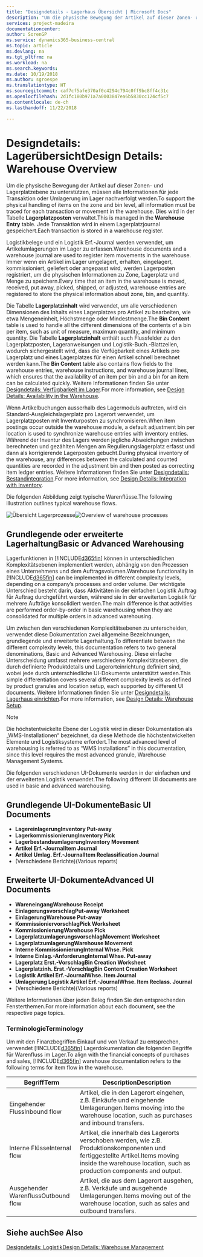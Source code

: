 ```yaml
---
title: "Designdetails - Lagerhaus Übersicht | Microsoft Docs"
description: "Um die physische Bewegung der Artikel auf dieser Zonen- und Lagerplatzebene zu unterstützen, müssen alle Informationen für jede Transaktion oder Umlagerung im Lager nachverfolgt werden. Dies wird in der Tabelle **Lagerplatzposten** verwaltet. Jede Transaktion wird in einem Lagerplatzjournal gespeichert."
services: project-madeira
documentationcenter: 
author: SorenGP
ms.service: dynamics365-business-central
ms.topic: article
ms.devlang: na
ms.tgt_pltfrm: na
ms.workload: na
ms.search.keywords: 
ms.date: 10/19/2018
ms.author: sgroespe
ms.translationtype: HT
ms.sourcegitcommit: caf7cf5afe370af0c4294c794c0ff9bc8ff4c31c
ms.openlocfilehash: 2d1fc180b971a7a0003847ea6b5830cc124cf5c7
ms.contentlocale: de-ch
ms.lasthandoff: 11/22/2018

---
```

# <a name="design-details-warehouse-overview"></a><span data-ttu-id="44fad-105">Designdetails: Lagerübersicht</span><span class="sxs-lookup"><span data-stu-id="44fad-105">Design Details: Warehouse Overview</span></span>
<span data-ttu-id="44fad-106">Um die physische Bewegung der Artikel auf dieser Zonen- und Lagerplatzebene zu unterstützen, müssen alle Informationen für jede Transaktion oder Umlagerung im Lager nachverfolgt werden.</span><span class="sxs-lookup"><span data-stu-id="44fad-106">To support the physical handling of items on the zone and bin level, all information must be traced for each transaction or movement in the warehouse.</span></span> <span data-ttu-id="44fad-107">Dies wird in der Tabelle **Lagerplatzposten** verwaltet.</span><span class="sxs-lookup"><span data-stu-id="44fad-107">This is managed in the **Warehouse Entry** table.</span></span> <span data-ttu-id="44fad-108">Jede Transaktion wird in einem Lagerplatzjournal gespeichert.</span><span class="sxs-lookup"><span data-stu-id="44fad-108">Each transaction is stored in a warehouse register.</span></span>  

<span data-ttu-id="44fad-109">Logistikbelege und ein Logistik Erf.-Journal werden verwendet, um Artikelumlagerungen im Lager zu erfassen.</span><span class="sxs-lookup"><span data-stu-id="44fad-109">Warehouse documents and a warehouse journal are used to register item movements in the warehouse.</span></span> <span data-ttu-id="44fad-110">Immer wenn ein Artikel im Lager umgelagert, erhalten, eingelagert, kommissioniert, geliefert oder angepasst wird, werden Lagerposten registriert, um die physischen Informationen zu Zone, Lagerplatz und Menge zu speichern.</span><span class="sxs-lookup"><span data-stu-id="44fad-110">Every time that an item in the warehouse is moved, received, put away, picked, shipped, or adjusted, warehouse entries are registered to store the physical information about zone, bin, and quantity.</span></span>

<span data-ttu-id="44fad-111">Die Tabelle **Lagerplatzinhalt** wird verwendet, um alle verschiedenen Dimensionen des Inhalts eines Lagerplatzes pro Artikel zu bearbeiten, wie etwa Mengeneinheit, Höchstmenge oder Mindestmenge.</span><span class="sxs-lookup"><span data-stu-id="44fad-111">The **Bin Content** table is used to handle all the different dimensions of the contents of a bin per item, such as unit of measure, maximum quantity, and minimum quantity.</span></span> <span data-ttu-id="44fad-112">Die Tabelle **Lagerplatzinhalt** enthält auch Flussfelder zu den Lagerplatzposten, Lageranweisungen und Logistik-Buch.-Blattzeilen, wodurch sichergestellt wird, dass die Verfügbarkeit eines Artikels pro Lagerplatz und eines Lagerplatzes für einen Artikel schnell berechnet werden kann.</span><span class="sxs-lookup"><span data-stu-id="44fad-112">The **Bin Content** table also contains flow fields to the warehouse entries, warehouse instructions, and warehouse journal lines, which ensures that the availability of an item per bin and a bin for an item can be calculated quickly.</span></span> <span data-ttu-id="44fad-113">Weitere Informationen finden Sie unter [Designdetails: Verfügbarkeit im Lager](design-details-availability-in-the-warehouse.md).</span><span class="sxs-lookup"><span data-stu-id="44fad-113">For more information, see [Design Details: Availability in the Warehouse](design-details-availability-in-the-warehouse.md).</span></span>  

<span data-ttu-id="44fad-114">Wenn Artikelbuchungen ausserhalb des Lagermoduls auftreten, wird ein Standard-Ausgleichslagerplatz pro Lagerort verwendet, um Lagerplatzposten mit Inventurposten zu synchronisieren.</span><span class="sxs-lookup"><span data-stu-id="44fad-114">When item postings occur outside the warehouse module, a default adjustment bin per location is used to synchronize warehouse entries with inventory entries.</span></span> <span data-ttu-id="44fad-115">Während der Inventur des Lagers werden jegliche Abweichungen zwischen berechneten und gezählten Mengen am Regulierungslagerplatz erfasst und dann als korrigierende Lagerposten gebucht.</span><span class="sxs-lookup"><span data-stu-id="44fad-115">During physical inventory of the warehouse, any differences between the calculated and counted quantities are recorded in the adjustment bin and then posted as correcting item ledger entries.</span></span> <span data-ttu-id="44fad-116">Weitere Informationen finden Sie unter [Designdetails: Bestandintegration](design-details-integration-with-inventory.md).</span><span class="sxs-lookup"><span data-stu-id="44fad-116">For more information, see [Design Details: Integration with Inventory](design-details-integration-with-inventory.md).</span></span>  

<span data-ttu-id="44fad-117">Die folgenden Abbildung zeigt typische Warenflüsse.</span><span class="sxs-lookup"><span data-stu-id="44fad-117">The following illustration outlines typical warehouse flows.</span></span>  

<span data-ttu-id="44fad-118">![Übersicht Lagerprozesse](media/design_details_warehouse_management_overview.png "Übersicht Lagerprozesse")</span><span class="sxs-lookup"><span data-stu-id="44fad-118">![Overview of warehouse processes](media/design_details_warehouse_management_overview.png "Overview of warehouse processes")</span></span>  

## <a name="basic-or-advanced-warehousing"></a><span data-ttu-id="44fad-119">Grundlegende oder erweiterte Lagerhaltung</span><span class="sxs-lookup"><span data-stu-id="44fad-119">Basic or Advanced Warehousing</span></span>  
<span data-ttu-id="44fad-120">Lagerfunktionen in [!INCLUDE[d365fin](includes/d365fin_md.md)] können in unterschiedlichen Komplexitätsebenen implementiert werden, abhängig von den Prozessen eines Unternehmens und dem Auftragsvolumen.</span><span class="sxs-lookup"><span data-stu-id="44fad-120">Warehouse functionality in [!INCLUDE[d365fin](includes/d365fin_md.md)] can be implemented in different complexity levels, depending on a company’s processes and order volume.</span></span> <span data-ttu-id="44fad-121">Der wichtigste Unterschied besteht darin, dass Aktivitäten in der einfachen Logistik Auftrag für Auftrag durchgeführt werden, während sie in der erweiterten Logistik für mehrere Aufträge konsolidiert werden.</span><span class="sxs-lookup"><span data-stu-id="44fad-121">The main difference is that activities are performed order-by-order in basic warehousing when they are consolidated for multiple orders in advanced warehousing.</span></span>  

 <span data-ttu-id="44fad-122">Um zwischen den verschiedenen Komplexitätsebenen zu unterscheiden, verwendet diese Dokumentation zwei allgemeine Bezeichnungen, grundlegende und erweiterte Lagerhaltung.</span><span class="sxs-lookup"><span data-stu-id="44fad-122">To differentiate between the different complexity levels, this documentation refers to two general denominations, Basic and Advanced Warehousing.</span></span> <span data-ttu-id="44fad-123">Diese einfache Unterscheidung umfasst mehrere verschiedene Komplexitätsebenen, die durch definierte Produktdetails und Lagerorteinrichtung definiert sind, wobei jede durch unterschiedliche UI-Dokumente unterstützt werden.</span><span class="sxs-lookup"><span data-stu-id="44fad-123">This simple differentiation covers several different complexity levels as defined by product granules and location setup, each supported by different UI documents.</span></span> <span data-ttu-id="44fad-124">Weitere Informationen finden Sie unter [Designdetails: Lagerhaus einrichten](design-details-warehouse-setup.md).</span><span class="sxs-lookup"><span data-stu-id="44fad-124">For more information, see [Design Details: Warehouse Setup](design-details-warehouse-setup.md).</span></span>  

> [!NOTE]  
>  <span data-ttu-id="44fad-125">Die höchstentwickelte Ebene der Logistik wird in dieser Dokumentation als „WMS-Installationen“ bezeichnet, da diese Methode die höchstentwickelten Elemente und Logistiksysteme erfordert.</span><span class="sxs-lookup"><span data-stu-id="44fad-125">The most advanced level of warehousing is referred to as “WMS installations” in this documentation, since this level requires the most advanced granule, Warehouse Management Systems.</span></span>  

 <span data-ttu-id="44fad-126">Die folgenden verschiedenen UI-Dokumente werden in der einfachen und der erweiterten Logistik verwendet.</span><span class="sxs-lookup"><span data-stu-id="44fad-126">The following different UI documents are used in basic and advanced warehousing.</span></span>  

## <a name="basic-ui-documents"></a><span data-ttu-id="44fad-127">Grundlegende UI-Dokumente</span><span class="sxs-lookup"><span data-stu-id="44fad-127">Basic UI Documents</span></span>  

-   <span data-ttu-id="44fad-128">**Lagereinlagerung**</span><span class="sxs-lookup"><span data-stu-id="44fad-128">**Inventory Put-away**</span></span>  
-   <span data-ttu-id="44fad-129">**Lagerkommissionierung**</span><span class="sxs-lookup"><span data-stu-id="44fad-129">**Inventory Pick**</span></span>  
-   <span data-ttu-id="44fad-130">**Lagerbestandsumlagerung**</span><span class="sxs-lookup"><span data-stu-id="44fad-130">**Inventory Movement**</span></span>  
-   <span data-ttu-id="44fad-131">**Artikel Erf.-Journal**</span><span class="sxs-lookup"><span data-stu-id="44fad-131">**Item Journal**</span></span>  
-   <span data-ttu-id="44fad-132">**Artikel Umlag. Erf.-Journal**</span><span class="sxs-lookup"><span data-stu-id="44fad-132">**Item Reclassification Journal**</span></span>  
-   <span data-ttu-id="44fad-133">(Verschiedene Berichte)</span><span class="sxs-lookup"><span data-stu-id="44fad-133">(Various reports)</span></span>  

## <a name="advanced-ui-documents"></a><span data-ttu-id="44fad-134">Erweiterte UI-Dokumente</span><span class="sxs-lookup"><span data-stu-id="44fad-134">Advanced UI Documents</span></span>  

-   <span data-ttu-id="44fad-135">**Wareneingang**</span><span class="sxs-lookup"><span data-stu-id="44fad-135">**Warehouse Receipt**</span></span>  
-   <span data-ttu-id="44fad-136">**Einlagerungsvorschlag**</span><span class="sxs-lookup"><span data-stu-id="44fad-136">**Put-away Worksheet**</span></span>  
-   <span data-ttu-id="44fad-137">**Einlagerung**</span><span class="sxs-lookup"><span data-stu-id="44fad-137">**Warehouse Put-away**</span></span>  
-   <span data-ttu-id="44fad-138">**Kommissioniervorschlag**</span><span class="sxs-lookup"><span data-stu-id="44fad-138">**Pick Worksheet**</span></span>  
-   <span data-ttu-id="44fad-139">**Kommissionierung**</span><span class="sxs-lookup"><span data-stu-id="44fad-139">**Warehouse Pick**</span></span>  
-   <span data-ttu-id="44fad-140">**Lagerplatzumlagerungsvorschlag**</span><span class="sxs-lookup"><span data-stu-id="44fad-140">**Movement Worksheet**</span></span>  
-   <span data-ttu-id="44fad-141">**Lagerplatzumlagerung**</span><span class="sxs-lookup"><span data-stu-id="44fad-141">**Warehouse Movement**</span></span>  
-   <span data-ttu-id="44fad-142">**Interne Kommissionierung**</span><span class="sxs-lookup"><span data-stu-id="44fad-142">**Internal Whse. Pick**</span></span>  
-   <span data-ttu-id="44fad-143">**Interne Einlag.-Anforderung**</span><span class="sxs-lookup"><span data-stu-id="44fad-143">**Internal Whse. Put-away**</span></span>  
-   <span data-ttu-id="44fad-144">**Lagerplatz Erst.-Vorschlag**</span><span class="sxs-lookup"><span data-stu-id="44fad-144">**Bin Creation Worksheet**</span></span>  
-   <span data-ttu-id="44fad-145">**Lagerplatzinh. Erst.-Vorschlag**</span><span class="sxs-lookup"><span data-stu-id="44fad-145">**Bin Content Creation Worksheet**</span></span>  
-   <span data-ttu-id="44fad-146">**Logistik Artikel Erf.-Journal**</span><span class="sxs-lookup"><span data-stu-id="44fad-146">**Whse. Item Journal**</span></span>  
-   <span data-ttu-id="44fad-147">**Umlagerung Logistik Artikel Erf.-Journal**</span><span class="sxs-lookup"><span data-stu-id="44fad-147">**Whse. Item Reclass. Journal**</span></span>  
-   <span data-ttu-id="44fad-148">(Verschiedene Berichte)</span><span class="sxs-lookup"><span data-stu-id="44fad-148">(Various reports)</span></span>  

<span data-ttu-id="44fad-149">Weitere Informationen über jeden Beleg finden Sie den entsprechenden Fensterthemen.</span><span class="sxs-lookup"><span data-stu-id="44fad-149">For more information about each document, see the respective page topics.</span></span>  

### <a name="terminology"></a><span data-ttu-id="44fad-150">Terminologie</span><span class="sxs-lookup"><span data-stu-id="44fad-150">Terminology</span></span>  
<span data-ttu-id="44fad-151">Um mit den Finanzbegriffen Einkauf und von Verkauf zu entsprechen, verwendet [!INCLUDE[d365fin](includes/d365fin_md.md)] Lagerdokumentation die folgenden Begriffe für Warenfluss im Lager.</span><span class="sxs-lookup"><span data-stu-id="44fad-151">To align with the financial concepts of purchases and sales, [!INCLUDE[d365fin](includes/d365fin_md.md)] warehouse documentation refers to the following terms for item flow in the warehouse.</span></span>  

|<span data-ttu-id="44fad-152">Begriff</span><span class="sxs-lookup"><span data-stu-id="44fad-152">Term</span></span>|<span data-ttu-id="44fad-153">Description</span><span class="sxs-lookup"><span data-stu-id="44fad-153">Description</span></span>|  
|----------|---------------------------------------|  
|<span data-ttu-id="44fad-154">Eingehender Fluss</span><span class="sxs-lookup"><span data-stu-id="44fad-154">Inbound flow</span></span>|<span data-ttu-id="44fad-155">Artikel, die in den Lagerort eingehen, z.B. Einkäufe und eingehende Umlagerungen.</span><span class="sxs-lookup"><span data-stu-id="44fad-155">Items moving into the warehouse location, such as purchases and inbound transfers.</span></span>|  
|<span data-ttu-id="44fad-156">Interne Flüsse</span><span class="sxs-lookup"><span data-stu-id="44fad-156">Internal flow</span></span>|<span data-ttu-id="44fad-157">Artikel, die innerhalb des Lagerorts verschoben werden, wie z.B. Produktionskomponenten und fertiggestellte Artikel.</span><span class="sxs-lookup"><span data-stu-id="44fad-157">Items moving inside the warehouse location, such as production components and output.</span></span>|  
|<span data-ttu-id="44fad-158">Ausgehender Warenfluss</span><span class="sxs-lookup"><span data-stu-id="44fad-158">Outbound flow</span></span>|<span data-ttu-id="44fad-159">Artikel, die aus dem Lagerort ausgehen, z.B. Verkäufe und ausgehende Umlagerungen.</span><span class="sxs-lookup"><span data-stu-id="44fad-159">Items moving out of the warehouse location, such as sales and outbound transfers.</span></span>|  

## <a name="see-also"></a><span data-ttu-id="44fad-160">Siehe auch</span><span class="sxs-lookup"><span data-stu-id="44fad-160">See Also</span></span>  
 [<span data-ttu-id="44fad-161">Designdetails: Logistik</span><span class="sxs-lookup"><span data-stu-id="44fad-161">Design Details: Warehouse Management</span></span>](design-details-warehouse-management.md)

